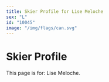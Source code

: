 ```yaml
---
title: Skier Profile for Lise Meloche
sex: "L"
id: "10045"
image: "/img/flags/can.svg" 
---
```


# Skier Profile

This page is for: Lise Meloche.
    